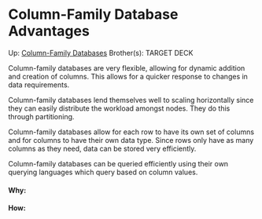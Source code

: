 # Column-Family Database Advantages

Up: [Column-Family Databases](column-family_databases)
Brother(s):
TARGET DECK

Column-family databases are very flexible, allowing for dynamic addition and creation of columns. This allows for a quicker response to changes in data requirements.

Column-family databases lend themselves well to scaling horizontally since they can easily distribute the workload amongst nodes. They do this through partitioning.

Column-family databases allow for each row to have its own set of columns and for columns to have their own data type. Since rows only have as many columns as they need, data can be stored very efficiently.

Column-family databases can be queried efficiently using their own querying languages which query based on column values.






































#### Why:
#### How:









